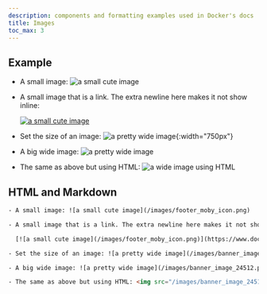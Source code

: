 ```yaml
---
description: components and formatting examples used in Docker's docs
title: Images
toc_max: 3
---
```


## Example

- A small image: ![a small cute image](/images/footer_moby_icon.png)

- A small image that is a link. The extra newline here makes it not show inline:

  [![a small cute image](/images/footer_moby_icon.png)](https://www.docker.com/)

- Set the size of an image: ![a pretty wide image](/images/banner_image_24512.png){:width="750px"}

- A big wide image: ![a pretty wide image](/images/banner_image_24512.png)

- The same as above but using HTML: <img src="/images/banner_image_24512.png" alt="a wide image using HTML"/>

## HTML and Markdown

```html
- A small image: ![a small cute image](/images/footer_moby_icon.png)

- A small image that is a link. The extra newline here makes it not show inline:

  [![a small cute image](/images/footer_moby_icon.png)](https://www.docker.com/)

- Set the size of an image: ![a pretty wide image](/images/banner_image_24512.png){:width="750px"}

- A big wide image: ![a pretty wide image](/images/banner_image_24512.png)

- The same as above but using HTML: <img src="/images/banner_image_24512.png" alt="a wide image using HTML"/>
```